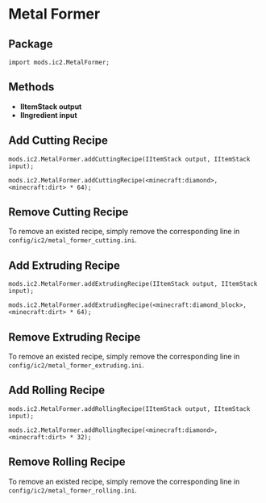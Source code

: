 # Metal Former

## Package
`import mods.ic2.MetalFormer;`

## Methods
- **IItemStack output**
- **IIngredient input**

## Add Cutting Recipe
```
mods.ic2.MetalFormer.addCuttingRecipe(IItemStack output, IItemStack input);

mods.ic2.MetalFormer.addCuttingRecipe(<minecraft:diamond>, <minecraft:dirt> * 64);
```

## Remove Cutting Recipe

To remove an existed recipe, simply remove the corresponding line in  `config/ic2/metal_former_cutting.ini`.


## Add Extruding Recipe
```
mods.ic2.MetalFormer.addExtrudingRecipe(IItemStack output, IItemStack input);

mods.ic2.MetalFormer.addExtrudingRecipe(<minecraft:diamond_block>, <minecraft:dirt> * 64);
```
## Remove Extruding Recipe

To remove an existed recipe, simply remove the corresponding line in  `config/ic2/metal_former_extruding.ini`.

## Add Rolling Recipe
```
mods.ic2.MetalFormer.addRollingRecipe(IItemStack output, IItemStack input);

mods.ic2.MetalFormer.addRollingRecipe(<minecraft:diamond>, <minecraft:dirt> * 32);
```

## Remove Rolling Recipe

To remove an existed recipe, simply remove the corresponding line in  `config/ic2/metal_former_rolling.ini`.
